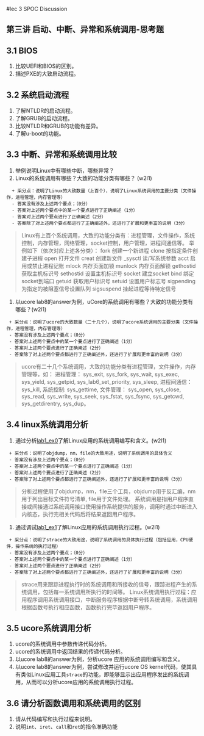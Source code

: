 #lec 3 SPOC Discussion

## 第三讲 启动、中断、异常和系统调用-思考题

## 3.1 BIOS
 1. 比较UEFI和BIOS的区别。
 1. 描述PXE的大致启动流程。

## 3.2 系统启动流程
 1. 了解NTLDR的启动流程。
 1. 了解GRUB的启动流程。
 1. 比较NTLDR和GRUB的功能有差异。
 1. 了解u-boot的功能。

## 3.3 中断、异常和系统调用比较
 1. 举例说明Linux中有哪些中断，哪些异常？
 1. Linux的系统调用有哪些？大致的功能分类有哪些？  (w2l1)

```
  + 采分点：说明了Linux的大致数量（上百个），说明了Linux系统调用的主要分类（文件操作，进程管理，内存管理等）
  - 答案没有涉及上述两个要点；（0分）
  - 答案对上述两个要点中的某一个要点进行了正确阐述（1分）
  - 答案对上述两个要点进行了正确阐述（2分）
  - 答案除了对上述两个要点都进行了正确阐述外，还进行了扩展和更丰富的说明（3分）
 ```
> Linux有上百个系统调用，大致的功能分类有：进程管理，文件操作，系统控制，内存管理，网络管理，socket控制，用户管理，进程间通信等。
举例如下（依次对应上述各分类）： fork 创建一个新进程 clone 按指定条件创建子进程
open 打开文件 creat 创建新文件
_sysctl 读/写系统参数 acct 启用或禁止进程记账
mlock 内存页面加锁 munlock 内存页面解锁
gethostid 获取主机标识号 sethostid 设置主机标识号
socket 建立socket bind 绑定socket到端口
getuid 获取用户标识号 setuid 设置用户标志号
sigpending 为指定的被阻塞信号设置队列 sigsuspend 挂起进程等待特定信号
 
 1. 以ucore lab8的answer为例，uCore的系统调用有哪些？大致的功能分类有哪些？(w2l1)
 
 ```
  + 采分点：说明了ucore的大致数量（二十几个），说明了ucore系统调用的主要分类（文件操作，进程管理，内存管理等）
  - 答案没有涉及上述两个要点；（0分）
  - 答案对上述两个要点中的某一个要点进行了正确阐述（1分）
  - 答案对上述两个要点进行了正确阐述（2分）
  - 答案除了对上述两个要点都进行了正确阐述外，还进行了扩展和更丰富的说明（3分）
 ```
 > ucore有二十几个系统调用，大致的功能分类有进程管理，文件操作，内存管理等，如： 进程管理： sys_exit, sys_fork, sys_wait, sys_exec, sys_yield, sys_getpid, sys_lab6_set_priority, sys_sleep, 进程间通信： sys_kill, 系统控制: sys_gettime, 文件管理： sys_open, sys_close, sys_read, sys_write, sys_seek, sys_fstat, sys_fsync, sys_getcwd, sys_getdirentry, sys_dup。
## 3.4 linux系统调用分析

 1. 通过分析[lab1_ex0](https://github.com/chyyuu/ucore_lab/blob/master/related_info/lab1/lab1-ex0.md)了解Linux应用的系统调用编写和含义。(w2l1)
 

 ```
  + 采分点：说明了objdump，nm，file的大致用途，说明了系统调用的具体含义
  - 答案没有涉及上述两个要点；（0分）
  - 答案对上述两个要点中的某一个要点进行了正确阐述（1分）
  - 答案对上述两个要点进行了正确阐述（2分）
  - 答案除了对上述两个要点都进行了正确阐述外，还进行了扩展和更丰富的说明（3分）
 
 ```
 > 分析过程使用了objdump，nm，file三个工具，objdump用于反汇编，nm用于列出目标文件符号清单, file用于文件处理。 系统调用是指用户程序直接或间接通过系统调用接口使用操作系统提供的服务，调用时通过中断进入内核态，执行完相关代码后将结果返回用户程序。
 
 1. 通过调试[lab1_ex1](https://github.com/chyyuu/ucore_lab/blob/master/related_info/lab1/lab1-ex1.md)了解Linux应用的系统调用执行过程。(w2l1)
 

 ```
  + 采分点：说明了strace的大致用途，说明了系统调用的具体执行过程（包括应用，CPU硬件，操作系统的执行过程）
  - 答案没有涉及上述两个要点；（0分）
  - 答案对上述两个要点中的某一个要点进行了正确阐述（1分）
  - 答案对上述两个要点进行了正确阐述（2分）
  - 答案除了对上述两个要点都进行了正确阐述外，还进行了扩展和更丰富的说明（3分）
 ```
 > strace用来跟踪进程执行时的系统调用和所接收的信号，跟踪进程产生的系统调用，包括每一系统调用所执行的时间等。 Linux系统调用执行过程：应用程序调用系统调用接口，中断服务程序根据中断号转系统调用，系统调用根据函数号执行相应函数，函数执行完毕返回用户程序。
 
## 3.5 ucore系统调用分析
 1. ucore的系统调用中参数传递代码分析。
 1. ucore的系统调用中返回结果的传递代码分析。
 1. 以ucore lab8的answer为例，分析ucore 应用的系统调用编写和含义。
 1. 以ucore lab8的answer为例，尝试修改并运行ucore OS kernel代码，使其具有类似Linux应用工具`strace`的功能，即能够显示出应用程序发出的系统调用，从而可以分析ucore应用的系统调用执行过程。
 
## 3.6 请分析函数调用和系统调用的区别
 1. 请从代码编写和执行过程来说明。
   1. 说明`int`、`iret`、`call`和`ret`的指令准确功能
 
